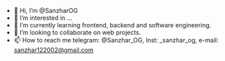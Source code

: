 - 👋 Hi, I’m @SanzharOG
- 👀 I’m interested in ...
- 🌱 I’m currently learning frontend, backend and software engineering.
- 💞️ I’m looking to collaborate on web projects.
- 📫 How to reach me telegram: @Sanzhar_OG, Inst: _sanzhar_og, e-mail: sanzhar122002@gmail.com

<!---
SanzharOG/SanzharOG is a ✨ special ✨ repository because its `README.md` (this file) appears on your GitHub profile.
You can click the Preview link to take a look at your changes.
--->
